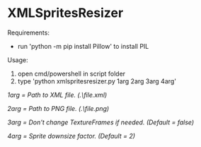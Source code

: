 # XMLSpritesResizer

Requirements:
 * run 'python -m pip install Pillow' to install PIL

Usage:
1. open cmd/powershell in script folder
2. type 'python xmlspritesresizer.py 1arg 2arg 3arg 4arg'

_1arg = Path to XML file. (.\file.xml)_

_2arg = Path to PNG file. (.\file.png)_

_3arg = Don't change TextureFrames if needed. (Default = false)_

_4arg = Sprite downsize factor. (Default = 2)_
